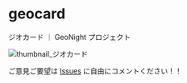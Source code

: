 # geocard
ジオカード ｜ GeoNight プロジェクト

![thumbnail_ジオカード](https://user-images.githubusercontent.com/416977/218428732-b98e878e-fb21-4ff4-9eb9-f21697bc9d60.png)


ご意見ご要望は [Issues](https://github.com/japancartographersassociation/geocard/issues) に自由にコメントください！！

